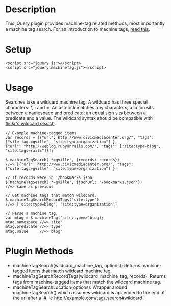 Description
===========
This jQuery plugin provides machine-tag related methods, most importantly a machine
tag search. For an introduction to machine tags, [read this](http://tagaholic.me/2009/03/26/what-are-machine-tags.html).

Setup
=====
    <script src="jquery.js"></script>
    <script src="jquery.machineTag.js"></script>

Usage
=====
Searches take a wildcard machine tag. A wildcard has three special characters: *, : and =. An asterisk
matches any characters; a colon sits between a namespace and predicate; an equal sign sits between a predicate and a value.
The wildcard syntax should be compatible with [flickr's wildcard search](http://code.flickr.com/blog/2008/07/18/wildcard-machine-tag-urls/).

    // Example machine-tagged items
    var records = [{"url": http://www.civicmediacenter.org/", "tags": ["site:tags=gville", "site:type=organization"] },
    {"url": "http://weblog.rubyonrails.com/", "tags": ["site:type=blog", "site:tags=rails"]}];

    $.machineTagSearch('*=gville', {records: records}) 
    //=> [{"url": http://www.civicmediacenter.org/", "tags": ["site:tags=gville", "site:type=organization"] }]
  
    // If records were in '/bookmarks.json'
    $.machineTagSearch('*=gville', {jsonUrl: '/bookmarks.json'})
    //=> same as previous
    
    // Get machine tags that match wildcard.
    $.machineTagSearchRecordTags('site:type') 
    //=> ['site:type=blog', 'site:type=organization']
  
    // Parse a machine tag.
    var mtag = $.machineTag('site:type=>'blog);
    mtag.namespace //=>'site'
    mtag.predicate //=>'type'
    mtag.value     //=>'blog'

Plugin Methods
==============
* machineTagSearch(wildcard\_machine\_tag, options): Returns machine-tagged items that match wildcard machine tag.
* machineTagSearchRecordTags(wildcard\_machine\_tag, records): Returns tags from machine-tagged items that match the wildcard machine tag.
* machineTagSearchLocation(options): Wrapper around machineTagSearch() which assumes wildcard is appended to the end of the url after a '#'
  ie http://example.com/tag\_search#wildcard .

